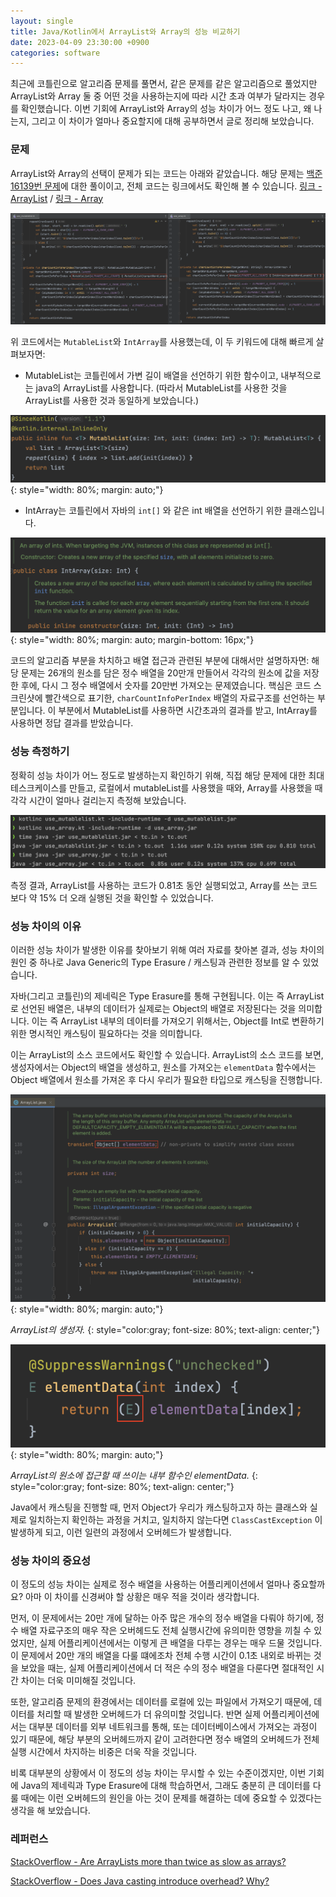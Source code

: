 ```yaml
---
layout: single
title: Java/Kotlin에서 ArrayList와 Array의 성능 비교하기
date: 2023-04-09 23:30:00 +0900
categories: software
---
```


최근에 코틀린으로 알고리즘 문제를 풀면서, 같은 문제를 같은 알고리즘으로 풀었지만 ArrayList와 Array 둘 중 어떤 것을 사용하는지에 따라 시간 초과 여부가 달라지는 경우를 확인했습니다. 이번 기회에 ArrayList와 Array의 성능 차이가 어느 정도 나고, 왜 나는지, 그리고 이 차이가 얼마나 중요할지에 대해 공부하면서 글로 정리해 보았습니다.

### 문제

ArrayList와 Array의 선택이 문제가 되는 코드는 아래와 같았습니다. 해당 문제는 [백준 16139번 문제](https://www.acmicpc.net/problem/16139)에 대한 풀이이고, 전체 코드는 링크에서도 확인해 볼 수 있습니다. [링크 - ArrayList](https://www.acmicpc.net/source/share/9304b52b9c6d479190ae7f1f8da4663a) / [링크 - Array](http://boj.kr/583c756ab4754f48bc722f9d5ad10a8a)

![problem.png](/assets/images/2023-04-09/problem.png)

위 코드에서는 `MutableList`와 `IntArray`를 사용했는데, 이 두 키워드에 대해 빠르게 살펴보자면:

- MutableList는 코틀린에서 가변 길이 배열을 선언하기 위한 함수이고, 내부적으로는 java의 ArrayList를 사용합니다. (따라서 MutableList를 사용한 것을 ArrayList를 사용한 것과 동일하게 보았습니다.)
    
![Untitled](/assets/images/2023-04-09/mutablelist.png)
{: style="width: 80%; margin: auto;"}
    
- IntArray는 코틀린에서 자바의 `int[]` 와 같은 int 배열을 선언하기 위한 클래스입니다.
    
![Untitled](/assets/images/2023-04-09/intarray.png)
{: style="width: 80%; margin: auto; margin-bottom: 16px;"}
    

코드의 알고리즘 부분을 차치하고 배열 접근과 관련된 부분에 대해서만 설명하자면: 해당 문제는 26개의 원소를 담은 정수 배열을 20만개 만들어서 각각의 원소에 값을 저장한 후에, 다시 그 정수 배열에서 숫자를 20만번 가져오는 문제였습니다. 핵심은 코드 스크린샷에 빨간색으로 표기한, `charCountInfoPerIndex` 배열의 자료구조를 선언하는 부분입니다. 이 부분에서 MutableList를 사용하면 시간초과의 결과를 받고, IntArray를 사용하면 정답 결과를 받았습니다.

### 성능 측정하기

정확히 성능 차이가 어느 정도로 발생하는지 확인하기 위해, 직접 해당 문제에 대한 최대 테스크케이스를 만들고, 로컬에서 mutableList를 사용했을 때와, Array를 사용했을 때 각각 시간이 얼마나 걸리는지 측정해 보았습니다. 

![시간 측정](/assets/images/2023-04-09/time.png)

측정 결과, ArrayList를 사용하는 코드가 0.81초 동안 실행되었고, Array를 쓰는 코드보다 약 15% 더 오래 실행된 것을 확인할 수 있었습니다.

### 성능 차이의 이유

이러한 성능 차이가 발생한 이유를 찾아보기 위해 여러 자료를 찾아본 결과, 성능 차이의 원인 중 하나로 Java Generic의 Type Erasure / 캐스팅과 관련한 정보를 알 수 있었습니다.

자바(그리고 코틀린)의 제네릭은 Type Erasure를 통해 구현됩니다. 이는 즉 ArrayList<Int>로 선언된 배열은, 내부의 데이터가 실제로는 Object의 배열로 저장된다는 것을 의미합니다. 이는 즉 ArrayList 내부의 데이터를 가져오기 위해서는, Object를 Int로 변환하기 위한 명시적인 캐스팅이 필요하다는 것을 의미합니다.

이는 ArrayList의 소스 코드에서도 확인할 수 있습니다. ArrayList의 소스 코드를 보면, 생성자에서는 Object의 배열을 생성하고, 원소를 가져오는 `elementData` 함수에서는 Object 배열에서 원소를 가져온 후 다시 우리가 필요한 타입으로 캐스팅을 진행합니다. 

![ArrayList 생성자](/assets/images/2023-04-09/arraylist-constructor.png)
{: style="width: 80%; margin: auto;"}

_ArrayList의 생성자._
{: style="color:gray; font-size: 80%; text-align: center;"}

![ArrayList ElementData](/assets/images/2023-04-09/arraylist-elementdata.png)
{: style="width: 80%; margin: auto;"}

_ArrayList의 원소에 접근할 때 쓰이는 내부 함수인 elementData._
{: style="color:gray; font-size: 80%; text-align: center;"}

Java에서 캐스팅을 진행할 때, 먼저 Object가 우리가 캐스팅하고자 하는 클래스와 실제로 일치하는지 확인하는 과정을 거치고, 일치하지 않는다면 `ClassCastException` 이 발생하게 되고, 이런 일련의 과정에서 오버헤드가 발생합니다.

### 성능 차이의 중요성

이 정도의 성능 차이는 실제로 정수 배열을 사용하는 어플리케이션에서 얼마나 중요할까요? 아마 이 차이를 신경써야 할 상황은 매우 적을 것이라 생각합니다. 

먼저, 이 문제에서는 20만 개에 달하는 아주 많은 개수의 정수 배열을 다뤄야 하기에, 정수 배열 자료구조의 매우 작은 오버헤드도 전체 실행시간에 유의미한 영향을 끼칠 수 있었지만, 실제 어플리케이션에서는 이렇게 큰 배열을 다루는 경우는 매우 드물 것입니다. 이 문제에서 20만 개의 배열을 다룰 떄에조차 전체 수행 시간이 0.1초 내외로 바뀌는 것을 보았을 때는, 실제 어플리케이션에서 더 적은 수의 정수 배열을 다룬다면 절대적인 시간 차이는 더욱 미미해질 것입니다.

또한, 알고리즘 문제의 환경에서는 데이터를 로컬에 있는 파일에서 가져오기 때문에, 데이터를 처리할 때 발생한 오버헤드가 더 유의미할 것입니다. 반면 실제 어플리케이션에서는 대부분 데이터를 외부 네트워크를 통해, 또는 데이터베이스에서 가져오는 과정이 있기 때문에, 해당 부분의 오버헤드까지 같이 고려한다면 정수 배열의 오버헤드가 전체 실행 시간에서 차지하는 비중은 더욱 작을 것입니다.

비록 대부분의 상황에서 이 정도의 성능 차이는 무시할 수 있는 수준이겠지만, 이번 기회에 Java의 제네릭과 Type Erasure에 대해 학습하면서, 그래도 충분히 큰 데이터를 다룰 때에는 이런 오버헤드의 원인을 아는 것이 문제를 해결하는 데에 중요할 수 있겠다는 생각을 해 보았습니다.

### 레퍼런스

[StackOverflow - Are ArrayLists more than twice as slow as arrays?](https://stackoverflow.com/questions/20482225/are-arraylists-more-than-twice-as-slow-as-arrays)

[StackOverflow - Does Java casting introduce overhead? Why?](https://stackoverflow.com/questions/2170872/does-java-casting-introduce-overhead-why)